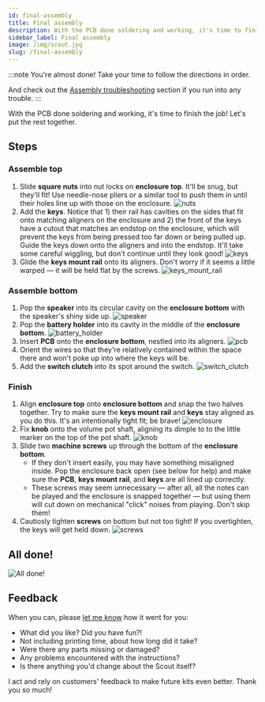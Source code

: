 ```yaml
---
id: final-assembly
title: Final assembly
description: With the PCB done soldering and working, it's time to finish the job!
sidebar_label: Final assembly
image: /img/scout.jpg
slug: /final-assembly
---
```


:::note
You're almost done! Take your time to follow the directions in order.

And check out the [Assembly troubleshooting](assembly-troubleshooting) section if you run into any trouble.
:::

With the PCB done soldering and working, it's time to finish the job! Let's put the rest together.

## Steps

### Assemble top

1. Slide **square nuts** into nut locks on **enclosure top**. It'll be snug, but they'll fit! Use needle-nose pliers or a similar tool to push them in until their holes line up with those on the enclosure.
   ![nuts](/img/final_assembly/nuts.jpg)
2. Add the **keys**. Notice that 1) their rail has cavities on the sides that fit onto matching aligners on the enclosure and 2) the front of the keys have a cutout that matches an endstop on the enclosure, which will prevent the keys from being pressed too far down or being pulled up. Guide the keys down onto the aligners and into the endstop. It'll take some careful wiggling, but don't continue until they look good!
   ![keys](/img/final_assembly/keys.jpg)
3. Glide the **keys mount rail** onto its aligners. Don't worry if it seems a little warped &mdash; it will be held flat by the screws.
   ![keys_mount_rail](/img/final_assembly/keys_mount_rail.jpg)

### Assemble bottom

1. Pop the **speaker** into its circular cavity on the **enclosure bottom** with the speaker's shiny side up.
   ![speaker](/img/final_assembly/speaker.jpg)
2. Pop the **battery holder** into its cavity in the middle of the **enclosure bottom**.
   ![battery_holder](/img/final_assembly/battery_holder.jpg)
3. Insert **PCB** onto the **enclosure bottom**, nestled into its aligners.
   ![pcb](/img/final_assembly/pcb.jpg)
4. Orient the wires so that they're relatively contained within the space there and won't poke up into where the keys will be.
5. Add the **switch clutch** into its spot around the switch.
   ![switch_clutch](/img/final_assembly/switch_clutch.jpg)

### Finish

1. Align **enclosure top** onto **enclosure bottom** and snap the two halves together. Try to make sure the **keys mount rail** and **keys** stay aligned as you do this. It's an intentionally tight fit; be brave!
   ![enclosure](/img/final_assembly/enclosure.jpg)
2. Fix **knob** onto the volume pot shaft, aligning its dimple to to the little marker on the top of the pot shaft.
   ![knob](/img/final_assembly/knob.jpg)
3. Slide two **machine screws** up through the bottom of the **enclosure bottom**.
   - If they don't insert easily, you may have something misaligned inside. Pop the enclosure back open (see below for help) and make sure the **PCB**, **keys mount rail**, and **keys** are all lined up correctly.
   - These screws may seem unnecessary &mdash; after all, all the notes can be played and the enclosure is snapped together &mdash; but using them will cut down on mechanical "click" noises from playing. Don't skip them!
4. Cautiosly tighten **screws** on bottom but not too tight! If you overtighten, the keys will get held down.
   ![screws](/img/final_assembly/screws.jpg)

## All done!

![All done!](/img/scout.jpg)

## Feedback

When you can, please [let me know](https://www.oskitone.com/contact) how it went for you:

- What did you like? Did you have fun?!
- Not including printing time, about how long did it take?
- Were there any parts missing or damaged?
- Any problems encountered with the instructions?
- Is there anything you'd change about the Scout itself?

I act and rely on customers' feedback to make future kits even better. Thank you so much!
